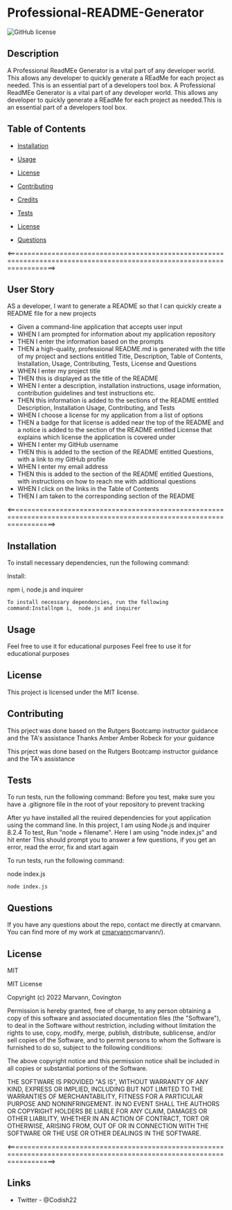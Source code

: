 # Professional-README-Generator
![GitHub license](https://img.shields.io/badge/license-MIT-blue.svg)

## Description
A Professional ReadMEe Generator is a vital part of any developer world. This allows any developer to quickly 
generate a REadMe for each project as needed.
This is an essential part of a developers tool box.
A Professional ReadMEe Generator is a vital part of any developer world. This allows any developer to quickly generate a REadMe for each project as needed.This is an essential part of a developers tool box.

## Table of Contents 

* [Installation](#installation)

* [Usage](#usage)

* [License](#license)

* [Contributing](#contributing)

* [Credits](#credits)

* [Tests](#tests)

* [License](#license)

* [Questions](#questions)

<========================================================================================================================>
## User Story

AS a developer, I want to generate a  README  so that I can 
quickly create a README file for a new projects
 - Given a command-line application that accepts user input
 - WHEN I am prompted for information about my application repository
 - THEN I enter the information based on the prompts
 - THEN a high-quality, professional README.md is generated with the title of my project 
    and sections entitled Title, Description, Table of Contents, Installation, Usage, 
    Contributing, Tests, License and Questions
 - WHEN I enter my project title
 - THEN this is displayed as the title of the README
 - WHEN I enter a description, installation instructions, usage information, contribution guidelines
     and test instructions etc.
 - THEN this information is added to the sections of the README entitled Description, Installation
   Usage, Contributing, and Tests
 - WHEN I choose a license for my application from a list of options
 - THEN a badge for that license is added near the top of the README and a notice is added to the 
   section of the README entitled License that explains which license the application is covered under
 - WHEN I enter my GitHub username
 - THEN this is added to the section of the README entitled Questions, with a link to my GitHub profile
 - WHEN I enter my email address
 - THEN this is added to the section of the README entitled Questions, with instructions on how to
   reach me with additional questions
 - WHEN I click on the links in the Table of Contents
 - THEN I am taken to the corresponding section of the README
 

 <========================================================================================================================>

 ## Installation

To install necessary dependencies, run the following command:

Install: 

npm i,  node.js and inquirer

```
To install necessary dependencies, run the following command:Installnpm i,  node.js and inquirer
```

## Usage
Feel free to use it for educational purposes 
Feel free to use it for educational purposes 

## License

This project is licensed under the MIT license.
  
## Contributing

This prject was done based on the Rutgers Bootcamp instructor guidance and the TA's assistance
Thanks Amber Amber Robeck for your guidance

This prject was done based on the Rutgers Bootcamp instructor guidance and the TA's assistance

## Tests

To run tests, run the following command:
Before you test, make sure you have a .gitignore file in the root of your repository
to prevent tracking 

After yu have installed  all the reuired dependencies for yout application using the command
line. In this project, I am using Node.js and inquirer 8.2.4
To test, Run "node + filename". Here I am using "node index.js" and hit enter
This should prompt you to answer a few questions, if you get an error, read the error, fix
and start again 

To run tests, run the following command:


node index.js

```
node index.js
```

## Questions

If you have any questions about the repo, contact me directly at cmarvann. You can find more of my work at [cmarvann](https://github.com/cmarvann/)cmarvann/).

  ## License
  MIT

  MIT License

  Copyright (c) 2022 Marvann, Covington

  Permission is hereby granted, free of charge, to any person obtaining a copy
  of this software and associated documentation files (the "Software"), to deal
  in the Software without restriction, including without limitation the rights
  to use, copy, modify, merge, publish, distribute, sublicense, and/or sell
  copies of the Software, and to permit persons to whom the Software is
  furnished to do so, subject to the following conditions:
  
  The above copyright notice and this permission notice shall be included in all
  copies or substantial portions of the Software.
  
  THE SOFTWARE IS PROVIDED "AS IS", WITHOUT WARRANTY OF ANY KIND, EXPRESS OR
  IMPLIED, INCLUDING BUT NOT LIMITED TO THE WARRANTIES OF MERCHANTABILITY,
  FITNESS FOR A PARTICULAR PURPOSE AND NONINFRINGEMENT. IN NO EVENT SHALL THE
  AUTHORS OR COPYRIGHT HOLDERS BE LIABLE FOR ANY CLAIM, DAMAGES OR OTHER
  LIABILITY, WHETHER IN AN ACTION OF CONTRACT, TORT OR OTHERWISE, ARISING FROM,
  OUT OF OR IN CONNECTION WITH THE SOFTWARE OR THE USE OR OTHER DEALINGS IN THE
  SOFTWARE.


<========================================================================================================================>
## Links
 * Twitter - @Codish22

